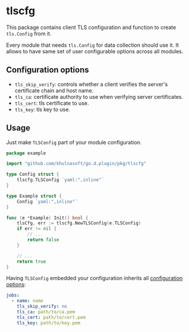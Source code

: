 <!--
title: "tlscfg"
custom_edit_url: "https://github.com/khulnasoft/go.d.plugin/edit/master/pkg/tlscfg/README.md"
sidebar_label: "tlscfg"
learn_status: "Published"
learn_rel_path: "Developers/External plugins/go.d.plugin/Helper Packages"
-->

# tlscfg

This package contains client TLS configuration and function to create `tls.Config` from it.

Every module that needs `tls.Config` for data collection should use it. It allows to have same set of user configurable
options across all modules.

## Configuration options

- `tls_skip_verify`: controls whether a client verifies the server's certificate chain and host name.
- `tls_ca`: certificate authority to use when verifying server certificates.
- `tls_cert`: tls certificate to use.
- `tls_key`: tls key to use.

## Usage

Just make `TLSConfig` part of your module configuration.

```go
package example

import "github.com/khulnasoft/go.d.plugin/pkg/tlscfg"

type Config struct {
	tlscfg.TLSConfig `yaml:",inline"`
}

type Example struct {
	Config `yaml:",inline"`
}

func (e *Example) Init() bool {
	tlsCfg, err := tlscfg.NewTLSConfig(e.TLSConfig)
	if err != nil {
		// ...
		return false
	}

	// ...
	return true
}
```

Having `TLSConfig` embedded your configuration inherits all [configuration options](#configuration-options):

```yaml
jobs:
  - name: name
    tls_skip_verify: no
    tls_ca: path/to/ca.pem
    tls_cert: path/to/cert.pem
    tls_key: path/to/key.pem
```

